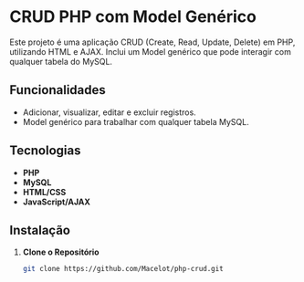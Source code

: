 # CRUD PHP com Model Genérico

Este projeto é uma aplicação CRUD (Create, Read, Update, Delete) em PHP, utilizando HTML e AJAX. Inclui um Model genérico que pode interagir com qualquer tabela do MySQL.

## Funcionalidades

- Adicionar, visualizar, editar e excluir registros.
- Model genérico para trabalhar com qualquer tabela MySQL.

## Tecnologias

- **PHP**
- **MySQL**
- **HTML/CSS**
- **JavaScript/AJAX**

## Instalação

1. **Clone o Repositório**

   ```bash
   git clone https://github.com/Macelot/php-crud.git




